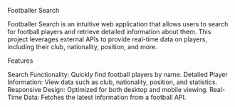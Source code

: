 Footballer Search

Footballer Search is an intuitive web application that allows users to search for football players and retrieve detailed information about them. This project leverages external APIs to provide real-time data on players, including their club, nationality, position, and more.

Features

Search Functionality: Quickly find football players by name.
Detailed Player Information: View data such as club, nationality, position, and statistics.
Responsive Design: Optimized for both desktop and mobile viewing.
Real-Time Data: Fetches the latest information from a football API.
